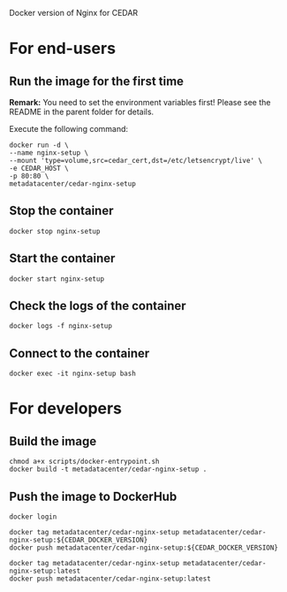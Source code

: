 Docker version of Nginx for CEDAR 

# For end-users

## Run the image for the first time

**Remark:** You need to set the environment variables first! Please see the README in the parent folder for details.

Execute the following command:

````
docker run -d \
--name nginx-setup \
--mount 'type=volume,src=cedar_cert,dst=/etc/letsencrypt/live' \
-e CEDAR_HOST \
-p 80:80 \
metadatacenter/cedar-nginx-setup
````

## Stop the container

    docker stop nginx-setup

## Start the container

    docker start nginx-setup

## Check the logs of the container

    docker logs -f nginx-setup

## Connect to the container

    docker exec -it nginx-setup bash

# For developers

## Build the image

````
chmod a+x scripts/docker-entrypoint.sh
docker build -t metadatacenter/cedar-nginx-setup .
````

## Push the image to DockerHub

````
docker login

docker tag metadatacenter/cedar-nginx-setup metadatacenter/cedar-nginx-setup:${CEDAR_DOCKER_VERSION}
docker push metadatacenter/cedar-nginx-setup:${CEDAR_DOCKER_VERSION}

docker tag metadatacenter/cedar-nginx-setup metadatacenter/cedar-nginx-setup:latest
docker push metadatacenter/cedar-nginx-setup:latest
````